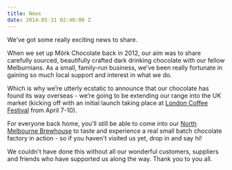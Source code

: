 ```yaml
---
title: News
date: 2014-05-31 02:40:00 Z
---
```


We’ve got some really exciting news to share.

When we set up Mörk Chocolate back in 2012, our aim was to share carefully sourced, beautifully crafted dark drinking chocolate with our fellow Melburnians. As a small, family-run business, we’ve been really fortunate in gaining so much local support and interest in what we do. 

Which is why we’re utterly ecstatic to announce that our chocolate has found its way overseas - we’re going to be extending our range into the UK market (kicking off with an initial launch taking place at [London Coffee Festival](http://www.londoncoffeefestival.com) from April 7-10).

For everyone back home, you’ll still be able to come into our [North Melbourne Brewhouse](http://morkchocolate.com.au/find-us/) to taste and experience a real small batch chocolate factory in action - so if you haven't visited us yet, drop in and say hi!

We couldn't have done this without all our wonderful customers, suppliers and friends who have supported us along the way. Thank you to you all.
